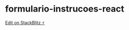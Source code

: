 # formulario-instrucoes-react

[Edit on StackBlitz ⚡️](https://stackblitz.com/edit/stackblitz-starters-pezyzb)